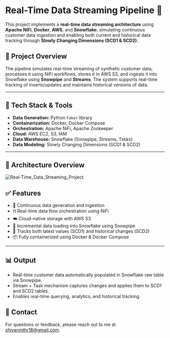 # Real-Time Data Streaming Pipeline 🚀

This project implements a **real-time data streaming architecture** using **Apache NiFi**, **Docker**, **AWS**, and **Snowflake**, simulating continuous customer data ingestion and enabling both current and historical data tracking through **Slowly Changing Dimensions (SCD1 & SCD2)**.

## 🧠 Project Overview

The pipeline simulates real-time streaming of synthetic customer data, processes it using NiFi workflows, stores it in AWS S3, and ingests it into Snowflake using **Snowpipe** and **Streams**. The system supports real-time tracking of inserts/updates and maintains historical versions of data.

---

## 🧰 Tech Stack & Tools

- **Data Generation:** Python `Faker` library
- **Containerization:** Docker, Docker Compose
- **Orchestration:** Apache NiFi, Apache Zookeeper
- **Cloud:** AWS EC2, S3, IAM
- **Data Warehouse:** Snowflake (Snowpipe, Streams, Tasks)
- **Data Modeling:** Slowly Changing Dimensions (SCD1 & SCD2)

---

## 🔄 Architecture Overview
![Real-Time_Data_Streaming_Project](https://github.com/user-attachments/assets/7f5f2744-61e7-4d49-bc0d-5e21f0b70e26)


## ✅ Features

- 🔁 Continuous data generation and ingestion
- ⛓️ Real-time data flow orchestration using NiFi
- ☁️ Cloud-native storage with AWS S3
- 🧊 Incremental data loading into Snowflake using Snowpipe
- 🧠 Tracks both latest values (SCD1) and historical changes (SCD2)
- 📦 Fully containerized using Docker & Docker Compose

---

## 📊 Output

- Real-time customer data automatically populated in Snowflake raw table via Snowpipe.
- Stream + Task mechanism captures changes and applies them to SCD1 and SCD2 tables.
- Enables real-time querying, analytics, and historical tracking.

## 📧 Contact
For questions or feedback, please reach out to me at [shivanmthr18@gmail.com](mailto:shivanmthr18@gmail.com).
